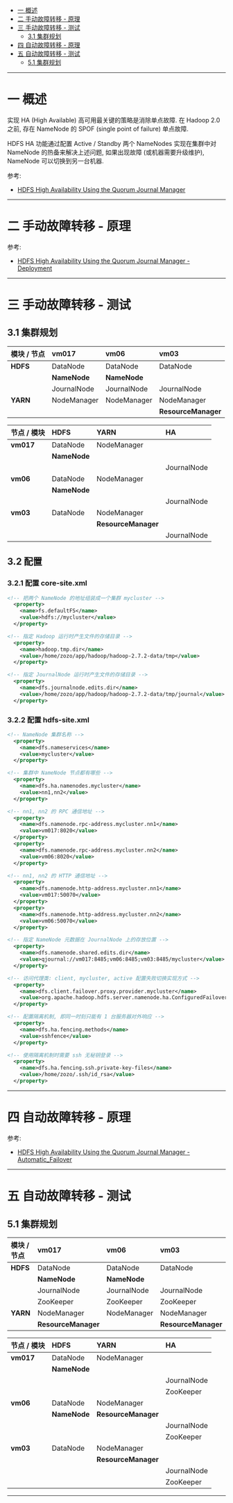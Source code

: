 
- [一 概述](#一-概述)
- [二 手动故障转移 - 原理](#二-手动故障转移---原理)
- [三 手动故障转移 - 测试](#三-手动故障转移---测试)
    - [3.1 集群规划](#31-集群规划)
- [四 自动故障转移 - 原理](#四-自动故障转移---原理)
- [五 自动故障转移 - 测试](#五-自动故障转移---测试)
    - [5.1 集群规划](#51-集群规划)

---

# 一 概述

实现 HA (High Available) 高可用最关键的策略是消除单点故障. 在 Hadoop 2.0 之前, 存在 NameNode 的 SPOF (single point of failure) 单点故障.

HDFS HA 功能通过配置 Active / Standby 两个 NameNodes 实现在集群中对 NameNode 的热备来解决上述问题, 如果出现故障 (或机器需要升级维护), NameNode 可以切换到另一台机器.

参考:
- [HDFS High Availability Using the Quorum Journal Manager](https://hadoop.apache.org/docs/r2.7.2/hadoop-project-dist/hadoop-hdfs/HDFSHighAvailabilityWithQJM.html)

---

# 二 手动故障转移 - 原理

参考:
- [HDFS High Availability Using the Quorum Journal Manager - Deployment](https://hadoop.apache.org/docs/r2.7.2/hadoop-project-dist/hadoop-hdfs/HDFSHighAvailabilityWithQJM.html#Deployment)

---

# 三 手动故障转移 - 测试

## 3.1 集群规划

| 模块 / 节点 | __vm017__ | __vm06__ | __vm03__ |
| :--- | :--- | :--- | :--- |
| __HDFS__ | DataNode | DataNode | DataNode |
|  | __NameNode__ | __NameNode__ |  |
|  | JournalNode | JournalNode | JournalNode |
| __YARN__ | NodeManager | NodeManager | NodeManager |
|  |  |  | __ResourceManager__ |

| 节点 / 模块 | __HDFS__ | __YARN__ |  __HA__ |
| :--- | :--- | :--- | :--- |
| __vm017__ | DataNode | NodeManager |  |
|  | __NameNode__ |  |  |
|  |  |  | JournalNode |
| __vm06__ | DataNode | NodeManager |  |
|  | __NameNode__ |  |  |
|  |  |  | JournalNode |
| __vm03__ | DataNode | NodeManager |  |
|  |  | __ResourceManager__ |  |
|  |  |  | JournalNode |

## 3.2 配置

### 3.2.1 配置 core-site.xml

```xml
<!-- 把两个 NameNode 的地址组装成一个集群 mycluster -->
  <property>
    <name>fs.defaultFS</name>
    <value>hdfs://mycluster</value>
  </property>

<!-- 指定 Hadoop 运行时产生文件的存储目录 -->
  <property>
    <name>hadoop.tmp.dir</name>
    <value>/home/zozo/app/hadoop/hadoop-2.7.2-data/tmp</value>
  </property>

<!-- 指定 JournalNode 运行时产生文件的存储目录 -->
  <property>
    <name>dfs.journalnode.edits.dir</name>
    <value>/home/zozo/app/hadoop/hadoop-2.7.2-data/tmp/journal</value>
  </property>
```

### 3.2.2 配置 hdfs-site.xml

```xml
<!-- NameNode 集群名称 -->
  <property>
    <name>dfs.nameservices</name>
    <value>mycluster</value>
  </property>

<!-- 集群中 NameNode 节点都有哪些 -->
  <property>
    <name>dfs.ha.namenodes.mycluster</name>
    <value>nn1,nn2</value>
  </property>

<!-- nn1, nn2 的 RPC 通信地址 -->
  <property>
    <name>dfs.namenode.rpc-address.mycluster.nn1</name>
    <value>vm017:8020</value>
  </property>
  <property>
    <name>dfs.namenode.rpc-address.mycluster.nn2</name>
    <value>vm06:8020</value>
  </property>

<!-- nn1, nn2 的 HTTP 通信地址 -->
  <property>
    <name>dfs.namenode.http-address.mycluster.nn1</name>
    <value>vm017:50070</value>
  </property>
  <property>
    <name>dfs.namenode.http-address.mycluster.nn2</name>
    <value>vm06:50070</value>
  </property>

<!-- 指定 NameNode 元数据在 JournalNode 上的存放位置 -->
  <property>
    <name>dfs.namenode.shared.edits.dir</name>
    <value>qjournal://vm017:8485;vm06:8485;vm03:8485/mycluster</value>
  </property>

<!-- 访问代理类: client, mycluster, active 配置失败切换实现方式 -->
  <property>
    <name>dfs.client.failover.proxy.provider.mycluster</name>
    <value>org.apache.hadoop.hdfs.server.namenode.ha.ConfiguredFailoverProxyProvider</value>
  </property>

<!-- 配置隔离机制, 即同一时刻只能有 1 台服务器对外响应 -->
  <property>
    <name>dfs.ha.fencing.methods</name>
    <value>sshfence</value>
  </property>

<!-- 使用隔离机制时需要 ssh 无秘钥登录 -->
  <property>
    <name>dfs.ha.fencing.ssh.private-key-files</name>
    <value>/home/zozo/.ssh/id_rsa</value>
  </property>
```

---

# 四 自动故障转移 - 原理

参考:
- [HDFS High Availability Using the Quorum Journal Manager - Automatic_Failover](https://hadoop.apache.org/docs/r2.7.2/hadoop-project-dist/hadoop-hdfs/HDFSHighAvailabilityWithQJM.html#Automatic_Failover)


---

# 五 自动故障转移 - 测试

## 5.1 集群规划

| 模块 / 节点 | __vm017__ | __vm06__ | __vm03__ |
| :--- | :--- | :--- | :--- |
| __HDFS__ | DataNode | DataNode | DataNode |
|  | __NameNode__ | __NameNode__ |  |
|  | JournalNode | JournalNode | JournalNode |
|  | ZooKeeper | ZooKeeper | ZooKeeper |
| __YARN__ | NodeManager | NodeManager | NodeManager |
|  | __ResourceManager__ |  | __ResourceManager__ |

| 节点 / 模块 | __HDFS__ | __YARN__ | __HA__ |
| :--- | :--- | :--- | :--- |
| __vm017__ | DataNode | NodeManager |  |
|  | __NameNode__ |  |  |
|  |  |  | JournalNode |
|  |  |  | ZooKeeper |
| __vm06__ | DataNode | NodeManager |  |
|  | __NameNode__ | __ResourceManager__ |  |
|  |  |  | JournalNode |
|  |  |  | ZooKeeper |
| __vm03__ | DataNode | NodeManager |  |
|  |  | __ResourceManager__ |  |
|  |  |  | JournalNode |
|  |  |  | ZooKeeper |


---
